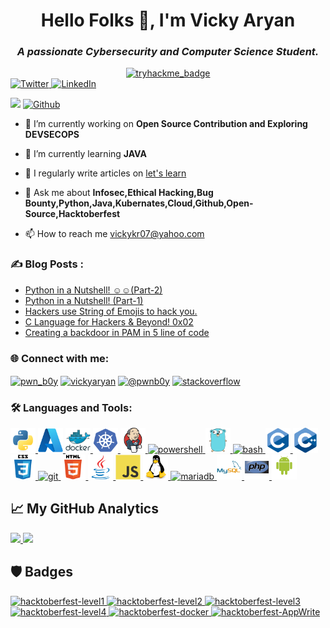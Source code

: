 <h1 align="center">Hello Folks 👋, I'm Vicky Aryan</h1>
<h3 align="center"><i>A passionate Cybersecurity and Computer Science Student.</i></h3>
<div align="center">
  <a href="https://tryhackme.com/p/elliothacking">
  <img src="https://raw.githubusercontent.com/pwnb0y/pwnb0y/master/assets/thm_propic.png" alt="tryhackme_badge"/>
  </div>
  </a>

<div align="left" >
  <a href="https://twitter.com/pwn_b0y" >
    <img
      src="https://img.shields.io/twitter/follow/pwn_b0y?label=Twitter&logo=twitter&style=flat-square&color=1da1f2&logoColor=ffffff"
      alt="Twitter"
    />
    
  </a>
  <a href="https://www.linkedin.com/in/vickyaryan" >
    <img
      src="https://img.shields.io/static/v1?logo=linkedin&style=flat-square&color=0072b1&label=LinkedIn&message=%E2%98%86"
      alt="LinkedIn"
    />
  </a >

[![](https://visitor-badge.laobi.icu/badge?page_id=pwnb0y)](https://github.com/pwnb0y)
[![Github](https://img.shields.io/github/followers/pwnb0y?label=Follow&style=social)](https://github.com/pwnb0y) </br>
- 🔭 I’m currently working on **Open Source Contribution and Exploring DEVSECOPS**

- 🌱 I’m currently learning **JAVA**

- 📝 I regularly write articles on [let's learn](https://pwnb0y.medium.com/)

- 💬 Ask me about **Infosec,Ethical Hacking,Bug Bounty,Python,Java,Kubernates,Cloud,Github,Open-Source,Hacktoberfest**

-  📫 How to reach me [vickykr07@yahoo.com](mailto:vickykr07@yahoo.com)

### :writing_hand: Blog Posts :
<!-- BLOG-POST-LIST:START -->
- [Python in a Nutshell! ☺️☺️&lpar;Part-2&rpar;](https://pwnb0y.medium.com/python-in-a-nutshell-%EF%B8%8F-%EF%B8%8F-part-2-9f35dec5a1ee?source=rss-3e35a1137605------2)
- [Python in a Nutshell! &lpar;Part-1&rpar;](https://pwnb0y.medium.com/python-in-nutshell-part-1-44c32a05a7a3?source=rss-3e35a1137605------2)
- [Hackers use String of Emojis to hack you.](https://infosecwriteups.com/hackers-use-string-of-emojis-to-hack-you-296499845b0d?source=rss-3e35a1137605------2)
- [C Language for Hackers &amp; Beyond! 0x02](https://infosecwriteups.com/c-language-for-hackers-beyond-0x01-eb885c8a189a?source=rss-3e35a1137605------2)
- [Creating a backdoor in PAM in 5 line of code](https://infosecwriteups.com/creating-a-backdoor-in-pam-in-5-line-of-code-e23e99579cd9?source=rss-3e35a1137605------2)
<!-- BLOG-POST-LIST:END -->

<h3 align="left"> 🌐 Connect with me:</h3>
<p align="left">
<a href="https://twitter.com/pwn_b0y" target="blank"><img align="center" src="https://raw.githubusercontent.com/rahuldkjain/github-profile-readme-generator/master/src/images/icons/Social/twitter.svg" alt="pwn_b0y" height="30" width="40" /></a>
<a href="https://linkedin.com/in/vickyaryan" target="blank"><img align="center" src="https://raw.githubusercontent.com/rahuldkjain/github-profile-readme-generator/master/src/images/icons/Social/linked-in-alt.svg" alt="vickyaryan" height="30" width="40" /></a>
<a href="https://medium.com/@pwnb0y" target="blank"><img align="center" src="https://raw.githubusercontent.com/rahuldkjain/github-profile-readme-generator/master/src/images/icons/Social/medium.svg" alt="@pwnb0y" height="30" width="40" /></a>
<a href="https://stackoverflow.com/users/19889311/vicky-aryan" target="blank"><img align="center" src="https://www.vectorlogo.zone/logos/stackoverflow/stackoverflow-icon.svg" alt="stackoverflow" height="30" width="40" /></a>

</p><h3 align="left"> 🛠️ Languages and Tools:</h3>
<p align="left">  <a href="https://www.python.org" target="_blank" rel="noreferrer"> <img src="https://raw.githubusercontent.com/devicons/devicon/master/icons/python/python-original.svg" alt="python" width="40" height="40"/></a><a href="https://azure.microsoft.com/" target="_blank" rel="noreferrer"> <img src="https://raw.githubusercontent.com/devicons/devicon/master/icons/azure/azure-original.svg" alt="azure" width="40" height="40"/> </a><a href="https://www.docker.com/" target="_blank" rel="noreferrer"> <img src="https://raw.githubusercontent.com/devicons/devicon/master/icons/docker/docker-original-wordmark.svg" alt="docker" width="40" height="40"/> </a><a href="https://kubernetes.io/" target="_blank" rel="noreferrer"> <img src="https://raw.githubusercontent.com/devicons/devicon/master/icons/kubernetes/kubernetes-plain.svg" alt="kubernetes" width="40" height="40"/></a><a href="https://www.jenkins.io/" target="_blank" rel="noreferrer"> <img src="https://raw.githubusercontent.com/devicons/devicon/master/icons/jenkins/jenkins-original.svg" alt="python" width="40" height="40"/> </a><a href="https://github.com/PowerShell/PowerShell" target="_blank" rel="noreferrer"> <img src="https://raw.githubusercontent.com/PowerShell/PowerShell/master/assets/ps_black_64.svg" alt="powershell" width="40" height="40"/> </a><a href="https://go.dev" target="_blank" rel="noreferrer"> <img src="https://raw.githubusercontent.com/devicons/devicon/master/icons/go/go-original.svg" alt="android" width="40" height="40"/> </a><a href="https://www.gnu.org/software/bash/" target="_blank" rel="noreferrer"> <img src="https://www.vectorlogo.zone/logos/gnu_bash/gnu_bash-icon.svg" alt="bash" width="40" height="40"/> </a> <a href="https://www.cprogramming.com/" target="_blank" rel="noreferrer"> <img src="https://raw.githubusercontent.com/devicons/devicon/master/icons/c/c-original.svg" alt="c" width="40" height="40"/> </a> <a href="https://www.w3schools.com/cpp/" target="_blank" rel="noreferrer"> <img src="https://raw.githubusercontent.com/devicons/devicon/master/icons/cplusplus/cplusplus-original.svg" alt="cplusplus" width="40" height="40"/> </a> <a href="https://www.w3schools.com/css/" target="_blank" rel="noreferrer"> <img src="https://raw.githubusercontent.com/devicons/devicon/master/icons/css3/css3-original-wordmark.svg" alt="css3" width="40" height="40"/> </a><a href="https://git-scm.com/" target="_blank" rel="noreferrer"> <img src="https://www.vectorlogo.zone/logos/git-scm/git-scm-icon.svg" alt="git" width="40" height="40"/> </a> <a href="https://www.w3.org/html/" target="_blank" rel="noreferrer"> <img src="https://raw.githubusercontent.com/devicons/devicon/master/icons/html5/html5-original-wordmark.svg" alt="html5" width="40" height="40"/> </a> <a href="https://www.java.com" target="_blank" rel="noreferrer"> <img src="https://raw.githubusercontent.com/devicons/devicon/master/icons/java/java-original.svg" alt="java" width="40" height="40"/> </a> <a href="https://developer.mozilla.org/en-US/docs/Web/JavaScript" target="_blank" rel="noreferrer"> <img src="https://raw.githubusercontent.com/devicons/devicon/master/icons/javascript/javascript-original.svg" alt="javascript" width="40" height="40"/> </a> <a href="https://www.linux.org/" target="_blank" rel="noreferrer"> <img src="https://raw.githubusercontent.com/devicons/devicon/master/icons/linux/linux-original.svg" alt="linux" width="40" height="40"/> </a> <a href="https://mariadb.org/" target="_blank" rel="noreferrer"> <img src="https://www.vectorlogo.zone/logos/mariadb/mariadb-icon.svg" alt="mariadb" width="40" height="40"/> </a> <a href="https://www.mysql.com/" target="_blank" rel="noreferrer"> <img src="https://raw.githubusercontent.com/devicons/devicon/master/icons/mysql/mysql-original-wordmark.svg" alt="mysql" width="40" height="40"/> </a> <a href="https://www.php.net" target="_blank" rel="noreferrer"> <img src="https://raw.githubusercontent.com/devicons/devicon/master/icons/php/php-original.svg" alt="php" width="40" height="40"/> </a>
<a href="https://developer.android.com" target="_blank" rel="noreferrer"> <img src="https://raw.githubusercontent.com/devicons/devicon/master/icons/android/android-original-wordmark.svg" alt="android" width="40" height="40"/> </a></p>

## &#x1f4c8; My GitHub Analytics

<p align="">
<a href="https://github.com/pwnb0y">
<img height="180em" src="https://github-readme-stats-eight-theta.vercel.app/api?username=pwnb0y&show_icons=true&theme=radical&include_all_commits=true&count_private=false"/>
<img height="180em" src="https://github-readme-stats-eight-theta.vercel.app/api/top-langs/?username=pwnb0y&layout=compact&langs_count=8&theme=merko"/>
</a>
</p>
  
 ## 🛡️ Badges
  
  <p align=""> <a href="https://holopin.io/@pwnb0y" target="blank"><img width="120px" height="120px" src="https://user-images.githubusercontent.com/96813659/199291789-6bf1daec-a347-4e95-aa42-c58ce3d82b21.png" alt="hacktoberfest-level1"/> </a>
 <a href="https://holopin.io/@pwnb0y" target="blank"><img width="120px" height="120px" src="https://user-images.githubusercontent.com/96813659/199291813-d52dd06b-a3bd-47aa-8e36-f1c6f0af9b29.png" alt="hacktoberfest-level2"/> </a>
    <a href="https://holopin.io/@pwnb0y" target="blank"><img width="120px" height="120px" src="https://user-images.githubusercontent.com/96813659/199291862-6edb8f66-8337-4621-a747-f8ca438b669f.png" alt="hacktoberfest-level3"/> </a>
    <a href="https://holopin.io/@pwnb0y" target="blank"><img width="120px" height="120px" src="https://user-images.githubusercontent.com/96813659/199291888-d11574ff-f23a-440d-8930-483bdb119cd7.png" alt="hacktoberfest-level4"/> </a>
    <a href="https://holopin.io/@pwnb0y" target="blank"><img width="120px" height="120px" src="https://user-images.githubusercontent.com/96813659/202915805-b0f69dfc-684f-44f9-a412-51e71484876f.png" alt="hacktoberfest-docker"/> </a>
    <a href="https://holopin.io/@pwnb0y" target="blank"><img width="120px" height="120px" src="https://user-images.githubusercontent.com/96813659/202915843-21f941c9-12fa-4561-8c32-52d930daeff6.png" alt="hacktoberfest-AppWrite"/> </a>
    </p>
